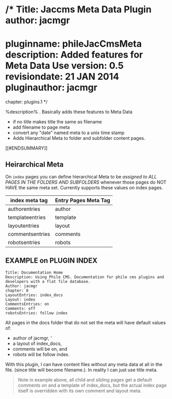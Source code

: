 /*
Title: Jaccms Meta Data Plugin
author: jacmgr
==================
pluginname: phileJacCmsMeta
description: Added features for Meta Data Use
version: 0.5
revisiondate: 21 JAN 2014
pluginauthor: jacmgr
==================
chapter: plugins.1
*/

%description% . Basically adds these features to Meta Data

* if no title makes title the same as filename
* add filename to page meta
* convert any "date" named meta to a unix time stamp
* Adds Hierarchical Meta to folder and subfolder content pages.

[[#ENDSUMMARY]]

## Heirarchical Meta

On `index` pages you can define hierarchical Meta to be *assigned to ALL PAGES IN THE FOLDERS AND SUBFOLDERS* whenever those pages do NOT HAVE the same meta set.  Currently supports these values on index pages.

index meta tag | Entry Pages Meta Tag
-------------|-----------
authorentries| author
templateentries | template
layoutentries |layout
commentsentries | comments
robotsentries | robots

## EXAMPLE on PLUGIN INDEX
~~~~
Title: Documentation Home
Description: Using Phile CMS. Documentation for phile cms plugins and developers with a flat file database.
Author: jacmgr
chapter: 0
LayoutEntries: index_docs
Layout: index
CommentsEntries: on
Comments: off
robotsEntries: follow index
~~~~

All pages in the docs folder that do not set the meta will have default values of:

* author of jacmgr, '
* a layout of index_docs, 
* comments will be on, and 
* robots will be follow index.

With this plugin,  I can have content files without any meta data at all in the file. (since title will become filename.). In reality I can just use title meta.

> Note in example above, all child and sibling pages get a default comments on and a template of index_docs, but the actual index page itself is overridden with its own comment and layout meta.

